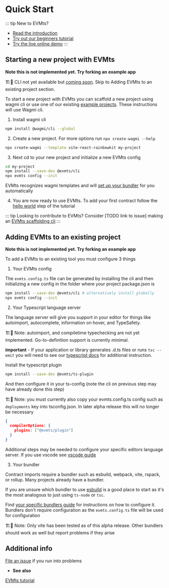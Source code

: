 # Quick Start

::: tip
New to EVMts?

- [Read the introduction](../getting-started/introduction.md)
- [Try out our beginners tutorial](../tutorial/overview.md)
- [Try the live online demo](https://stackblitz.com/github/evmts/evmts-monorepo?configPath=examples/vite)
:::

## Starting a new project with EVMts

**Note this is not implemented yet. Try forking an example app**

🏗️🚧 CLI not yet available but [coming soon](https://github.com/evmts/evmts-monorepo/issues/82). Skip to Adding EVMts to an existing project section.

To start a new project with EVMts you can scaffold a new project using wagmi cli or use one of our existing [example projects](https://github.com/evmts/evmts-monorepo/tree/main/examples). These instructions will use Wagmi cli.

1. Install wagmi cli

```bash
npm install @wagmi/cli --global
```

2. Create a new project.   For more options run `npx create-wagmi --help`

```bash
npx create-wagmi --template vite-react-rainbowkit my-project
```

3. Next cd to your new project and initialize a new EVMts config

```bash
cd my-project
npm install --save-dev @evmts/cli
npx evmts config --init
```

EVMts recognizes wagmi templates and will [set up your bundler](../guides/overview.md) for you automatically

4. You are now ready to use EVMts. To add your first contract follow the [hello world](../tutorial/hello-world.md) step of the tutorial

::: tip
Looking to contribute to EVMts?   Consider [TODO link to issue] making an [EVMts scaffolding cli](https://github.com/evmts/evmts-monorepo/issues)
:::

## Adding EVMts to an existing project

**Note this is not implemented yet. Try forking an example app**

To add a EVMts to an existing tool you must configure 3 things

1. Your EVMts config

The `evmts.config.ts` file can be generated by installing the cli and then initializing a new config in the folder where your project package.json is

```bash
npm install --save-dev @evmts/cli # alternatively install globally
npx evmts config --init
```

2. Your Typescript language server

The language server will give you support in your editor for things like autoimport, autocomplete, information on hover, and TypeSafety.

🏗️🚧 Note: autoimport, and compiletime typechecking are not yet implemented. Go-to-definition support is currently minimal.

**important** - If your application or library generates .d.ts files or runs `tsc --emit` you will need to see our [typescript docs](../tutorial/typescript) for additional instruction.

Install the typescript plugin
```bash
npm install --save-dev @evmts/ts-plugin
```

And then configure it in your ts-config (note the cli on previous step may have already done this step)

🏗️🚧 Note: you must currently also copy your evmts.config.ts config such as `deployments` key into tsconfig.json. In later alpha release this will no longer be necessary

```json
{
  compilerOptions: {
    plugins: ["@evmts/plugin"]
  }
}
```

Additional steps may be needed to configure your specific editors language server. If you use vscode see [vscode guide](../guides/vscode)

3. Your bundler

Contract imports require a bundler such as esbuild, webpack, vite, rspack, or rollup. Many projects already have a bundler.

If you are unsure which bundler to use [esbuild](../guides/esbuild.md) is a good place to start as it's the most analogous to just using `ts-node` or `tsc`.

Find [your specific bundlers guide](../guides/overview.md) for instructions on how to configure it. Bundlers don't require configuration as the `evmts.config.ts` file will be used for configuration

🏗️🚧 Note: Only vite has been tested as of this alpha release. Other bundlers should work as well but report problems if they arise

## Additional info

[File an issue](https://github.com/evmts/evmts-monorepo/issues) if you run into problems

- **See also**

[EVMts tutorial](../tutorial/overview.md)

